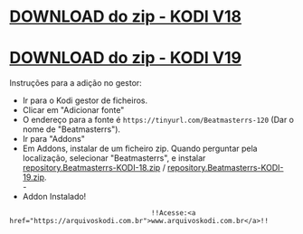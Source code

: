 # <a href="repository.Beatmasterrs-KODI-18.zip">DOWNLOAD do zip - KODI V18</a>
# <a href="repository.Beatmasterrs-KODI-19.zip">DOWNLOAD do zip - KODI V19</a>


Instruções para a adição no gestor:


<p align="left">
  <ul>
    <li>Ir para o Kodi gestor de ficheiros.</li>
    <li>Clicar em "Adicionar fonte"</li>
    <li>O endereço para a fonte é <code>https://tinyurl.com/Beatmasterrs-120</code> (Dar o nome de "Beatmasterrs").</li>
    <li>Ir para "Addons"</li>
    <li>Em Addons, instalar de um ficheiro zip. Quando perguntar pela localização, selecionar "Beatmasterrs", e instalar <a href="repository.Beatmasterrs-KODI-18.zip">repository.Beatmasterrs-KODI-18.zip</a> / <a href="repository.Beatmasterrs-KODI-19.zip">repository.Beatmasterrs-KODI-19.zip</a>.</li>
    -
    <li>Addon Instalado!</li>
    
</ul>

                                       !!Acesse:<a href="https://arquivoskodi.com.br">www.arquivoskodi.com.br</a>!!
                                       

</p>
